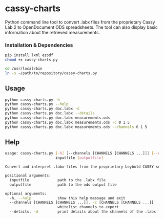 # cassy-charts
Python command line tool to convert .labx files from the proprietary Cassy Lab 2 to OpenDocument ODS spreadsheets. The tool can also display basic information about the retrieved measurements.

### Installation & Dependencies
``` bash
pip install lxml ezodf
chmod +x cassy-charts.py

cd /usr/local/bin
ln -s ~/path/to/repository/cassy-charts.py
```

## Usage
``` bash
python cassy-charts.py -h
python cassy-charts.py --help
python cassy-charts.py doc.labx -d
python cassy-charts.py doc.labx --details
python cassy-charts.py doc.labx measurements.ods
python cassy-charts.py doc.labx measurements.ods -c 0 1 5
python cassy-charts.py doc.labx measurements.ods --channels 0 1 5
```

## Help
``` bash
usage: cassy-charts.py [-h] [--channels [CHANNELS [CHANNELS ...]]] [--details]
                       inputfile [outputfile]

Convert and interpret .labx-files from the proprietary Leybold CASSY software.

positional arguments:
  inputfile             path to the .labx file
  outputfile            path to the ods output file

optional arguments:
  -h, --help            show this help message and exit
  --channels [CHANNELS [CHANNELS ...]], -c [CHANNELS [CHANNELS ...]]
                        whitelist channels to export
  --details, -d         print details about the channels of the .labx file
```
